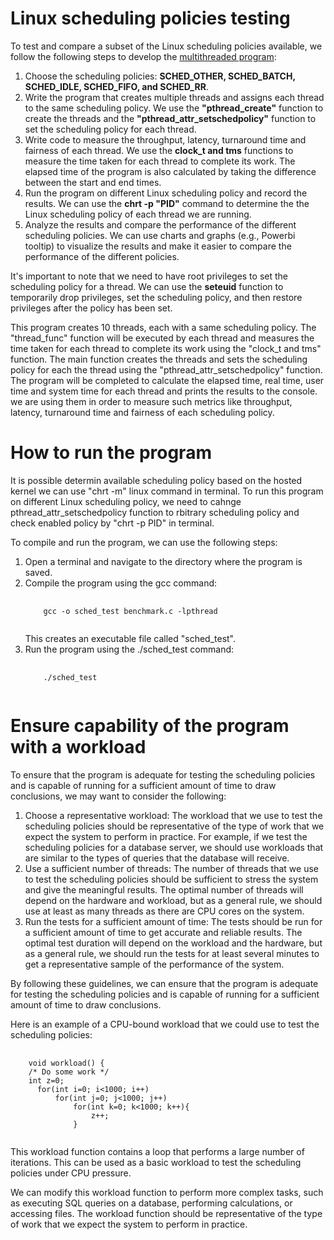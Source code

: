# Linux scheduling policies testing
To test and compare a subset of the Linux scheduling policies available, we follow the following steps to develop the <a href="https://github.com/hamed-yazdi/Linux-CPU-Benchmarking/blob/main/benchmark.c"> multithreaded program</a>:

<ol>
  <li>Choose the scheduling policies: <b>SCHED_OTHER, SCHED_BATCH, SCHED_IDLE, SCHED_FIFO, and SCHED_RR</b>.</li>
  <li>Write the program that creates multiple threads and assigns each thread to the same scheduling policy. We use the <b>"pthread_create"</b> function to create the threads and the <b>"pthread_attr_setschedpolicy"</b> function to set the scheduling policy for each thread.
</li>
  <li>Write code to measure the throughput, latency, turnaround time and fairness of each thread. We use the <b>clock_t and tms</b> functions to measure the time taken for each thread to complete its work. The elapsed time of the program is also calculated by taking the difference between the start and end times.</li>
<li>Run the program on different Linux scheduling policy and record the results. We can use the <b>chrt -p "PID"</b> command to determine the the Linux scheduling policy of each thread we are running.</li>
 
<li>Analyze the results and compare the performance of the different scheduling policies. We can use charts and graphs (e.g., Powerbi tooltip) to visualize the results and make it easier to compare the performance of the different policies.</li>
  
</ol>

It's important to note that we need to have root privileges to set the scheduling policy for a thread. We can use the <b>seteuid</b> function to temporarily drop privileges, set the scheduling policy, and then restore privileges after the policy has been set.

This program creates 10 threads, each with a same scheduling policy. The "thread_func" function will be executed by each thread and measures the time taken for each thread to complete its work using the "clock_t and tms" function. The main function creates the threads and sets the scheduling policy for each the thread using the "pthread_attr_setschedpolicy" function. The program will be completed to calculate the elapsed time, real time, user time and system time for each thread and prints the results to the console. we are using them in order to measure such metrics like throughput, latency, turnaround time and fairness of each scheduling policy. 
 
# How to run the program
It is possible determin available scheduling policy based on the hosted kernel we can use "chrt -m" linux command in terminal. To run this program on different Linux scheduling policy, we need to cahnge pthread_attr_setschedpolicy function to rbitrary scheduling policy and check enabled policy by "chrt -p PID" in terminal.
 
 
To compile and run the program, we can use the following steps:
<ol> 
  <li>Open a terminal and navigate to the directory where the program is saved.</li>
  <li>Compile the program using the gcc command:  <pre>
  <code>
    gcc -o sched_test benchmark.c -lpthread
  </code>
</pre>
  This creates an executable file called "sched_test".
  </li>
  <li> Run the program using the ./sched_test command: </li>
  <pre>
  <code>
    ./sched_test
  </code>
</pre>

</ol>


# Ensure capability of the program with a workload
To ensure that the program is adequate for testing the scheduling policies and is capable of running for a sufficient amount of time to draw conclusions, we may want to consider the following:
<ol> 
  <li> Choose a representative workload: The workload that we use to test the scheduling policies should be representative of the type of work that we expect the system to perform in practice. For example, if we test the scheduling policies for a database server, we should use workloads that are similar to the types of queries that the database will receive.  </li>
 
<li>  Use a sufficient number of threads: The number of threads that we use to test the scheduling policies should be sufficient to stress the system and give the meaningful results. The optimal number of threads will depend on the hardware and workload, but as a general rule, we should use at least as many threads as there are CPU cores on the system. </li> 
 
<li>  Run the tests for a sufficient amount of time: The tests should be run for a sufficient amount of time to get accurate and reliable results. The optimal test duration will depend on the workload and the hardware, but as a general rule, we should run the tests for at least several minutes to get a representative sample of the performance of the system. </li> 
 </ol> 
 
By following these guidelines, we can ensure that the program is adequate for testing the scheduling policies and is capable of running for a sufficient amount of time to draw conclusions.
 
Here is an example of a CPU-bound workload that we could use to test the scheduling policies:
 
<pre>
  <code>
    void workload() {
    /* Do some work */
    int z=0;
	  for(int i=0; i<1000; i++)
		  for(int j=0; j<1000; j++)
			  for(int k=0; k<1000; k++){
				  z++;
			  }
  </code>
</pre>


 
This workload function contains a loop that performs a large number of iterations. This can be used as a basic workload to test the scheduling policies under CPU pressure.
 
We can modify this workload function to perform more complex tasks, such as executing SQL queries on a database, performing calculations, or accessing files. The workload function should be representative of the type of work that we expect the system to perform in practice.





 
